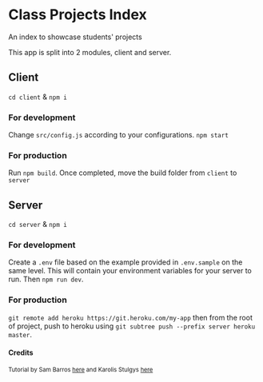 # Class Projects Index

An index to showcase students' projects

This app is split into 2 modules, client and server.

## Client

`cd client` & `npm i`

### For development

Change `src/config.js` according to your configurations. `npm start`

### For production

Run `npm build`. Once completed, move the build folder from `client` to `server`

## Server

`cd server` & `npm i`

### For development

Create a `.env` file based on the example provided in `.env.sample` on the same level. This will contain your environment variables for your server to run. Then `npm run dev`.

### For production

`git remote add heroku https://git.heroku.com/my-app` then from the root of project, push to heroku using `git subtree push --prefix server heroku master`.

#### Credits

<sub>Tutorial by Sam Barros [here](https://medium.com/swlh/how-to-create-your-first-mern-mongodb-express-js-react-js-and-node-js-stack-7e8b20463e66) and Karolis Stulgys [here](https://medium.com/karolis-stulgys/deploy-client-and-server-code-to-heroku-from-a-single-git-repo-44c5b65da10a)</sub>
